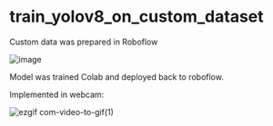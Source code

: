 # train_yolov8_on_custom_dataset


Custom data was prepared in Roboflow

![image](https://github.com/jalilmm/train_yolov8_on_custom_dataset/assets/53440786/2c3f2e51-b846-4315-aa2d-162beead6282)

Model was trained Colab and deployed back to roboflow.

Implemented in webcam:



![ezgif com-video-to-gif(1)](https://github.com/jalilmm/train_yolov8_on_custom_dataset/assets/53440786/e4bb1ae2-a9ee-47ba-a01d-b20ef16688ef)
